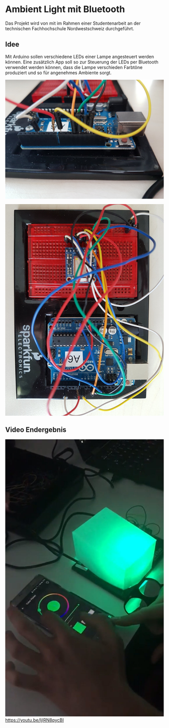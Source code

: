 # Ambient Light mit Bluetooth

Das Projekt wird von mit im Rahmen einer Studentenarbeit an der technischen Fachhochschule Nordwestschweiz durchgeführt.

## Idee
Mit Arduino sollen verschiedene LEDs einer Lampe angesteuert werden können. Eine zusätzlich App soll so zur Steuerung der LEDs per Bluetooth verwendet werden können, dass die Lampe verschieden Farbtöne produziert und so für angenehmes Ambiente sorgt. 

![ArduionVideo](./Arduino1.jpg)

![ArduionVideo](./Arduino2.jpg)

## Video Endergebnis

[![ArduionVideo](./ArduinoVideo.jpg)](https://youtu.be/ljIRN8pycBI)
https://youtu.be/ljIRN8pycBI



